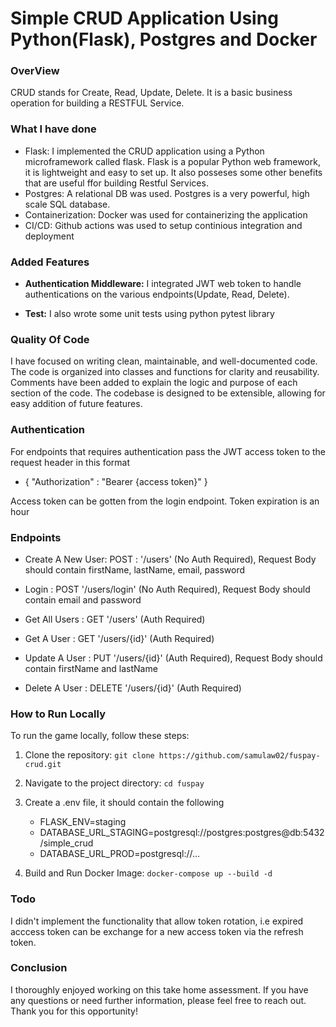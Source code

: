 # Simple CRUD Application Using Python(Flask), Postgres and Docker

### OverView

CRUD stands for Create, Read, Update, Delete. It is a basic business operation for building a RESTFUL Service.

### What I have done
* Flask: I implemented the CRUD application using a Python microframework called flask. Flask is a popular Python web framework, it is lightweight and easy to set up. It also posseses some other benefits that are useful ffor building Restful Services.
* Postgres: A relational DB was used. Postgres is a very powerful, high scale SQL database.
* Containerization: Docker was used for containerizing the application
* CI/CD: Github actions was used to setup continious integration and deployment


### Added Features

* **Authentication Middleware:** I integrated JWT web token to handle authentications on the various endpoints(Update, Read, Delete). 

* **Test:** I also wrote some unit tests using python pytest library


### Quality Of Code

I have focused on writing clean, maintainable, and well-documented code. The code is organized into classes and functions for clarity and reusability. Comments have been added to explain the logic and purpose of each section of the code. The codebase is designed to be extensible, allowing for easy addition of future features.


### Authentication
For endpoints that requires authentication pass the JWT access token to the request header in this format
*   { "Authorization"  : "Bearer {access token}" }

Access token can be gotten from the login endpoint. Token expiration is an hour


### Endpoints
* Create A New User: POST : '/users'  (No Auth Required), Request Body should contain firstName, lastName, email, password

* Login : POST '/users/login'  (No Auth Required), Request Body should contain email and password

* Get All Users : GET '/users'  (Auth Required)

* Get A User : GET '/users/{id}'  (Auth Required)

* Update A User : PUT '/users/{id}'  (Auth Required), Request Body should contain firstName and lastName


* Delete A User : DELETE '/users/{id}'  (Auth Required)






### How to Run Locally

To run the game locally, follow these steps:

1. Clone the repository: `git clone https://github.com/samulaw02/fuspay-crud.git`

1. Navigate to the project directory: `cd fuspay`

1. Create a .env file, it should contain the following
    -   FLASK_ENV=staging
    -   DATABASE_URL_STAGING=postgresql://postgres:postgres@db:5432/simple_crud
    -   DATABASE_URL_PROD=postgresql://...

1. Build and Run Docker Image: `docker-compose up --build -d`


### Todo
I didn't implement the functionality that allow token rotation, i.e expired acccess token can be exchange for a new access token via the refresh token.


### Conclusion
I thoroughly enjoyed working on this take home assessment. If you have any questions or need further information, please feel free to reach out. Thank you for this opportunity!